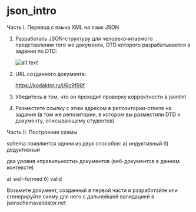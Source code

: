 # json_intro

Часть I. Перевод с языка XML на язык JSON

1. Разработать JSON-структуру для человекочитаемого представления того же документа, DTD которого разрабатывается в задании по DTD:
   
   ![alt text](https://kodaktor.ru/dtdtable1.png)

2. URL созданного документа:

   https://kodaktor.ru/j/6c9f98f

3. Убедитесь в том, что он проходит проверку корректности в jsonlint

4. Разместите ссылку с этим адресом в репозитории-ответе на задание (в том же репозитории, в котором вы разместили DTD к документу, описывающему студентов)


Часть II. Построение схемы

 
schema появляется одним из двух способов:
а) индуктивный
б) дедуктивный

два уровня «правильности» документов (веб-документов  в данном контексте)

а) well-formed 
б) valid


Возьмите документ, созданный в первой части и разработайте или сгенерируйте схему для него с дальнейшей валидацией в  jsonschemavalidator.net

